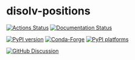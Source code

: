 # disolv-positions

[![Actions Status][actions-badge]][actions-link]
[![Documentation Status][rtd-badge]][rtd-link]

[![PyPI version][pypi-version]][pypi-link]
[![Conda-Forge][conda-badge]][conda-link]
[![PyPI platforms][pypi-platforms]][pypi-link]

[![GitHub Discussion][github-discussions-badge]][github-discussions-link]

<!-- SPHINX-START -->

<!-- prettier-ignore-start -->
[actions-badge]:            https://github.com/nagacharan-tangirala/disolv-positions/workflows/CI/badge.svg
[actions-link]:             https://github.com/nagacharan-tangirala/disolv-positions/actions
[conda-badge]:              https://img.shields.io/conda/vn/conda-forge/disolv-positions
[conda-link]:               https://github.com/conda-forge/disolv-positions-feedstock
[github-discussions-badge]: https://img.shields.io/static/v1?label=Discussions&message=Ask&color=blue&logo=github
[github-discussions-link]:  https://github.com/nagacharan-tangirala/disolv-positions/discussions
[pypi-link]:                https://pypi.org/project/disolv-positions/
[pypi-platforms]:           https://img.shields.io/pypi/pyversions/disolv-positions
[pypi-version]:             https://img.shields.io/pypi/v/disolv-positions
[rtd-badge]:                https://readthedocs.org/projects/disolv-positions/badge/?version=latest
[rtd-link]:                 https://disolv-positions.readthedocs.io/en/latest/?badge=latest

<!-- prettier-ignore-end -->

